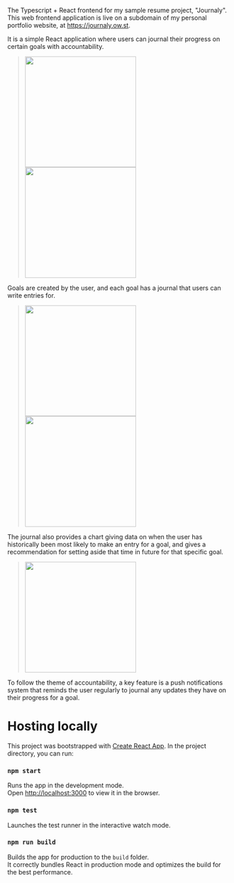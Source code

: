The Typescript + React frontend for my sample resume project, "Journaly". This web frontend application is live on a subdomain of my personal portfolio website, at https://journaly.ow.st.

It is a simple React application where users can journal their progress on certain goals with accountability.

<blockquote>
  <img src="https://i.imgur.com/nV5W1Gw.png" width="250px">
  <img src="https://i.imgur.com/VNrbKfb.png" width="250px">
</blockquote>

Goals are created by the user, and each goal has a journal that users can write entries for.

<blockquote>
  <img src="https://i.imgur.com/u0t2VCx.png" width="250px">
  <img src="https://i.imgur.com/YTtARUI.png" width="250px">
</blockquote>

The journal also provides a chart giving data on when the user has historically been most likely to make an entry for a goal, and gives a recommendation for setting aside that time in future for that specific goal.

<blockquote>
  <img src="https://i.imgur.com/WZPudfi.png" width="250px">
</blockquote>

To follow the theme of accountability, a key feature is a push notifications system that reminds the user regularly to journal any updates they have on their progress for a goal.

# Hosting locally

This project was bootstrapped with [Create React App](https://github.com/facebook/create-react-app).
In the project directory, you can run:

### `npm start`

Runs the app in the development mode.\
Open [http://localhost:3000](http://localhost:3000) to view it in the browser.

### `npm test`

Launches the test runner in the interactive watch mode.

### `npm run build`

Builds the app for production to the `build` folder.\
It correctly bundles React in production mode and optimizes the build for the best performance.
